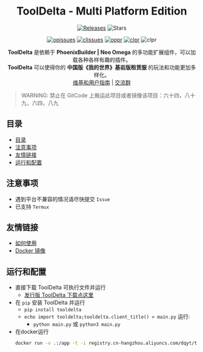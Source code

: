 <h1 align="center">ToolDelta - Multi Platform Edition</h1>
<p align="center">
  <a href="https://github.com/ToolDelta/ToolDelta/releases"><img src="https://img.shields.io/github/v/release/ToolDelta/ToolDelta?display_name=tag&sort=semver" alt="Releases"></a>
  <img src="https://img.shields.io/github/stars/ToolDelta/ToolDelta.svg?style=falt" alt="Stars">
</p>

<p align="center">
  <a href="https://github.com/ToolDelta/ToolDelta/issues"><img src="https://img.shields.io/github/issues/ToolDelta/ToolDelta.svg?style=flat" alt="opissues"></a>
  <a href="https://github.com/ToolDelta/ToolDelta/issues?q=is%3Aissue+is%3Aclosed"><img src="https://img.shields.io/github/issues-closed/ToolDelta/ToolDelta.svg?style=flat&color=success" alt="clissues"></a>
  <a href="https://github.com/ToolDelta/ToolDelta/pulls"><img src="https://img.shields.io/github/issues-pr/ToolDelta/ToolDelta.svg?style=falt" alt="oppr"></a>
  <a href="https://github.com/ToolDelta/ToolDelta/pulls?q=is%3Apr+is%3Aclosed"><img src="https://img.shields.io/github/issues-pr-closed/ToolDelta/ToolDelta.svg?style=flat&color=success" alt="clpr"></a>
  <a><img src="https://sonarcloud.io/api/project_badges/measure?project=ToolDelta_ToolDelta&metric=alert_status" alt="clpr"></a>
</p>

<p align="center">
  <b>ToolDelta</b> 是依赖于 <b>PhoenixBuilder | Neo Omega</b> 的多功能扩展组件，可以加载各种各样有趣的插件。  
  <br/><b>ToolDelta</b> 可以使得你的 <b>中国版《我的世界》基岩版租赁服</b> 的玩法和功能更加多样化。  
  <br/><a href="https://tooldelta-wiki.tblstudio.cn/">维基和用户指南</a> | <a href="http://qm.qq.com/cgi-bin/qm/qr?_wv=1027&k=ywf-Y9Sb7G3McLAN7TveI-qh-g1FEtLB&authKey=C0ZLK09UWRzWv9dpReVnZljSnZ15crGpNpdT5O%2BX%2B%2BQvZ%2Bsm2BWfN8qqdJ5OMnTq&noverify=0&group_code=194838530">交流群</a>  
</p>

> WARNING: 禁止在 GitCode 上搬运此项目或者镜像该项目：六十四，八十九，六四，八九

## 目录
- [目录](#目录)
- [注意事项](#注意事项)
- [友情链接](#友情链接)
- [运行和配置](#运行和配置)



## 注意事项
- 遇到平台不兼容的情况请尽快提交 `Issue`
- 已支持 `Termux`



## 友情链接
- [如何使用](https://tooldelta-wiki.tblstudio.cn/learn_use.html)
- [Docker 镜像](https://hub.docker.com/r/wlingzhenyu/tooldelta)



## 运行和配置
 - 直接下载 ToolDelta 可执行文件并运行
    - <a href="https://github.com/ToolDelta/ToolDelta/releases">发行版 ToolDelta 下载点这里</a>
 - 在 `pip` 安装 ToolDelta 并运行
    - `pip install tooldelta`
    - `echo import tooldelta;tooldelta.client_title() > main.py`
    运行:
      - `python main.py` 或 `python3 main.py`
 - 在docker运行
    ```bash
    docker run -v .:/app -t -i registry.cn-hangzhou.aliyuncs.com/dqyt/tooldelta:latest
    ```

